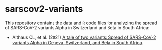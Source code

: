 # sarscov2-variants
This repository contains the data and `R` code files for analyzing the spread of SARS-CoV-2 variants Alpha in Switzerland and Beta in South Africa:

- Althaus CL, et al. (2021) [A tale of two variants: Spread of SARS-CoV-2 variants Alpha in Geneva, Switzerland, and Beta in South Africa](https://doi.org/).
